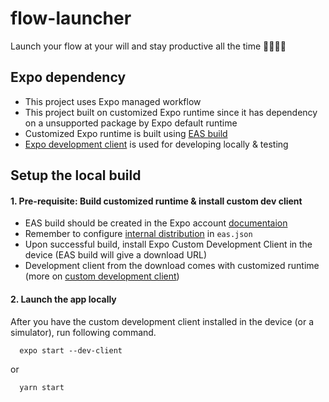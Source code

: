 # flow-launcher

Launch your flow at your will and stay productive all the time 🚀🚀💫💫

## Expo dependency

- This project uses Expo managed workflow
- This project built on customized Expo runtime since it has dependency on a unsupported package by Expo default runtime
- Customized Expo runtime is built using [EAS build](https://docs.expo.dev/build/introduction/)
- [Expo development client](https://docs.expo.dev/clients/introduction/) is used for developing locally & testing

## Setup the local build

#### 1. Pre-requisite: Build customized runtime & install custom dev client

- EAS build should be created in the Expo account [documentaion](https://docs.expo.dev/build/setup/)
- Remember to configure [internal distribution](https://docs.expo.dev/build/internal-distribution/) in `eas.json`
- Upon successful build, install Expo Custom Development Client in the device (EAS build will give a download URL)
- Development client from the download comes with customized runtime (more on [custom development client](https://docs.expo.dev/clients/introduction/))

#### 2. Launch the app locally

After you have the custom development client installed in the device (or a simulator), run following command.

```
  expo start --dev-client
```

or

```
  yarn start
```
